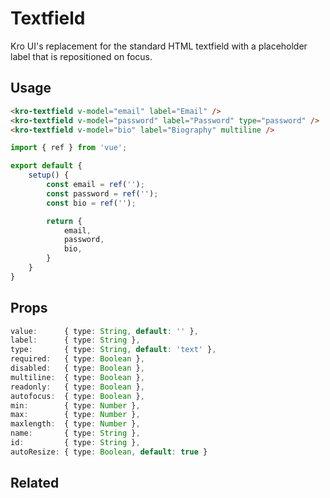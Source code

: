 # Textfield
Kro UI's replacement for the standard HTML textfield with a placeholder label that is repositioned on focus.

## Usage
<textfield-demo></textfield-demo>

```html
<kro-textfield v-model="email" label="Email" />
<kro-textfield v-model="password" label="Password" type="password" />
<kro-textfield v-model="bio" label="Biography" multiline />
```

```ts
import { ref } from 'vue';

export default {
    setup() {
        const email = ref('');
        const password = ref('');
        const bio = ref('');

        return {
            email,
            password,
            bio, 
        }
    }
}
```

## Props
```ts
value:      { type: String, default: '' },
label:      { type: String },
type:       { type: String, default: 'text' },
required:   { type: Boolean },
disabled:   { type: Boolean },
multiline:  { type: Boolean },
readonly:   { type: Boolean },
autofocus:  { type: Boolean },
min:        { type: Number },
max:        { type: Number },
maxlength:  { type: Number },
name:       { type: String },
id:         { type: String },
autoResize: { type: Boolean, default: true }
```

## Related
<press-article-link title="Toolbar" subtitle="Toolbar stuff" to="/components/toolbar"></press-article-link>
